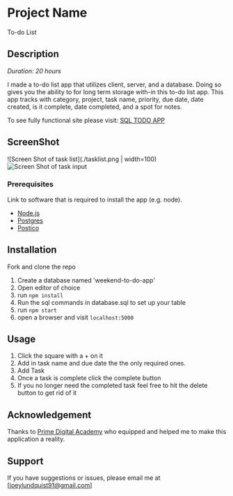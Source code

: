 # Project Name
To-do List


## Description

_Duration: 20 hours_

I made a to-do list app that utilizes client, server, and a database. Doing so gives you the ability to for long term storage with-in this to-do list app. 
This app tracks with category, project, task name, priority, due date, date created, is it complete, date completed, and a spot for notes.

To see fully functional site please visit: [SQL TODO APP](https://lit-headland-90246.herokuapp.com/)

## ScreenShot
![Screen Shot of task list](./tasklist.png | width=100) 
![Screen Shot of task input](./taskinputs.png)

### Prerequisites

Link to software that is required to install the app (e.g. node).

- [Node.js](https://nodejs.org/en/)
- [Postgres](https://postgresapp.com/)
- [Postico](https://eggerapps.at/postico/)

## Installation

Fork and clone the repo


1. Create a database named 'weekend-to-do-app'
2. Open editor of choice
3. run `npm install`
3. Run the sql commands in database.sql to set up your table
4. run `npm start`
5. open a browser and visit `localhost:5000`

## Usage

1. Click the square with a + on it
2. Add in task name and due date the the only required ones.
3. Add Task
4. Once a task is complete click the complete button
5. If you no longer need the completed task feel free to hit the delete button to get rid of it

## Acknowledgement
Thanks to [Prime Digital Academy](www.primeacademy.io) who equipped and helped me to make this application a reality.

## Support
If you have suggestions or issues, please email me at [joeylundquist91@gmail.com]
